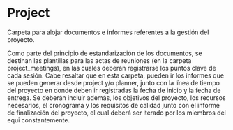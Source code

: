 # Project

Carpeta para alojar documentos e informes referentes a la gestión del proyecto.

Como parte del principio de estandarización de los documentos, se destinan las plantillas para las actas de reuniones (en la carpeta project_meetings), en las cuales deberán registrarse los puntos clave de cada sesión. Cabe resaltar que en esta carpeta, pueden ir los informes que se pueden generar desde project y/o planner, junto con la línea de tiempo del proyecto en donde deben ir registradas la fecha de inicio y la fecha de entrega. Se deberán incluir además, los objetivos del proyecto, los recursos necesarios, el cronograma y los requisitos de calidad junto con el informe de finalización del proyecto, el cual deberá ser iterado por los miembros del equi constantemente.